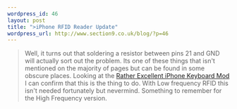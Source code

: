 ```yaml
--- 
wordpress_id: 46
layout: post
title: ">iPhone RFID Reader Update"
wordpress_url: http://www.section9.co.uk/blog/?p=46
---
```

>Well, it turns out that soldering a resistor between pins 21 and GND will actually sort out the problem. Its one of these things that isn't mentioned on the majority of pages but can be found in some obscure places. Looking at the <a href="http://www.instructables.com/id/How-To-Connect-a-PS2-Keyboard-to-the-iPhone/">Rather Excellent iPhone Keyboard Mod</a> I can confirm that this is the thing to do. With Low frequency RFID this isn't needed fortunately but nevermind. Something to remember for the High Frequency version.
